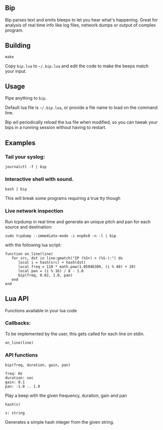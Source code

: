 
## Bip

Bip parses text and emits bleeps to let you hear what's happening. Great for analysis of
real time info like log files, network dumps or output of complex program.


## Building

```
make
```

Copy `bip.lua` to `~/.bip.lua` and edit the code to make the beeps match your input.


## Usage

Pipe anything to `bip`.

Default lua file is `~/.bip.lua`, or provide a file name to load on the command line.

Bip wil periodically reload the lua file when modified, so you can tweak your bips in
a running session without having to restart.


## Examples

### Tail your syslog:

```
journalctl -f | bip
```

### Interactive shell with sound. 

```
bash | bip
```

This will break some programs requiring a true tty though


### Live network inspection

Run tcpdump in real time and generate an unique pitch and pan for each source
and destination:

```
sudo tcpdump --immediate-mode -i enp8s0 -n -l | bip
```

with the following lua script:

```
function on_line(line)
   for src, dst in line:gmatch("IP (%S+) > (%S-):") do
      local i = hash(src) + hash(dst)
      local freq = 110 * math.pow(1.05946309, (i % 40) + 20)
      local pan = (i % 16) / 8 - 1.0
      bip(freq, 0.02, 1.0, pan)
   end
end
```

## Lua API

Functions available in your lua code

### Callbacks:

To be implemented by the user, this gets called for each line on stdin.

```on_line(line)```


### API functions


```
bip(freq, duration, gain, pan)

freq: Hz
duration: sec
gain: 0.1
pan: -1.0 .. 1.0
```

Play a beep with the given frequency, duration, gain and pan


```
hash(s)

s: string
```

Generates a simple hash integer from the given string.

